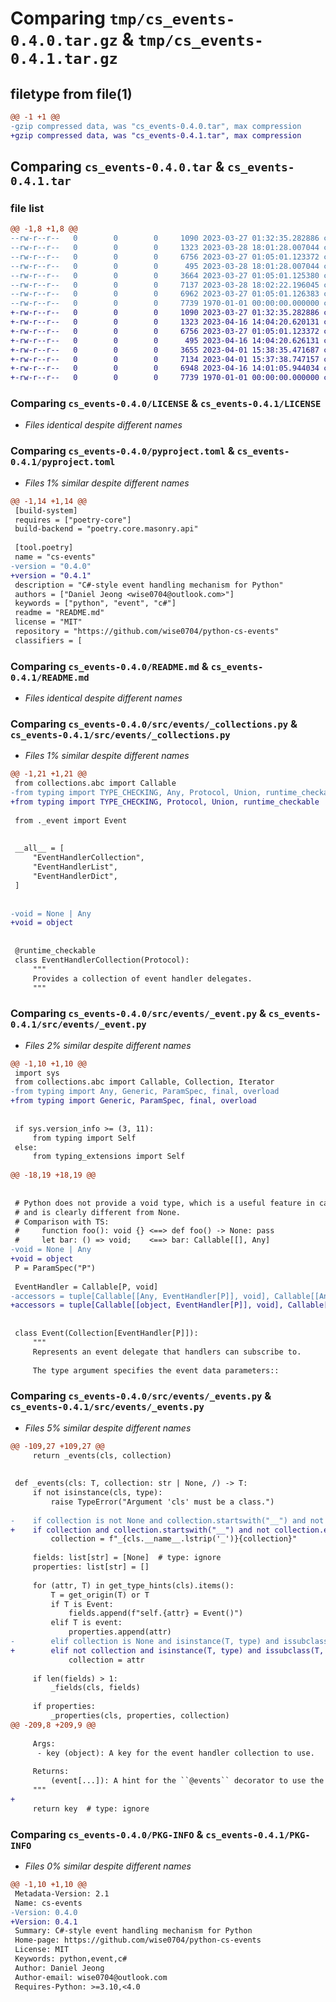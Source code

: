 # Comparing `tmp/cs_events-0.4.0.tar.gz` & `tmp/cs_events-0.4.1.tar.gz`

## filetype from file(1)

```diff
@@ -1 +1 @@
-gzip compressed data, was "cs_events-0.4.0.tar", max compression
+gzip compressed data, was "cs_events-0.4.1.tar", max compression
```

## Comparing `cs_events-0.4.0.tar` & `cs_events-0.4.1.tar`

### file list

```diff
@@ -1,8 +1,8 @@
--rw-r--r--   0        0        0     1090 2023-03-27 01:32:35.282886 cs_events-0.4.0/LICENSE
--rw-r--r--   0        0        0     1323 2023-03-28 18:01:28.007044 cs_events-0.4.0/pyproject.toml
--rw-r--r--   0        0        0     6756 2023-03-27 01:05:01.123372 cs_events-0.4.0/README.md
--rw-r--r--   0        0        0      495 2023-03-28 18:01:28.007044 cs_events-0.4.0/src/events/__init__.py
--rw-r--r--   0        0        0     3664 2023-03-27 01:05:01.125380 cs_events-0.4.0/src/events/_collections.py
--rw-r--r--   0        0        0     7137 2023-03-28 18:02:22.196045 cs_events-0.4.0/src/events/_event.py
--rw-r--r--   0        0        0     6962 2023-03-27 01:05:01.126383 cs_events-0.4.0/src/events/_events.py
--rw-r--r--   0        0        0     7739 1970-01-01 00:00:00.000000 cs_events-0.4.0/PKG-INFO
+-rw-r--r--   0        0        0     1090 2023-03-27 01:32:35.282886 cs_events-0.4.1/LICENSE
+-rw-r--r--   0        0        0     1323 2023-04-16 14:04:20.620131 cs_events-0.4.1/pyproject.toml
+-rw-r--r--   0        0        0     6756 2023-03-27 01:05:01.123372 cs_events-0.4.1/README.md
+-rw-r--r--   0        0        0      495 2023-04-16 14:04:20.626131 cs_events-0.4.1/src/events/__init__.py
+-rw-r--r--   0        0        0     3655 2023-04-01 15:38:35.471687 cs_events-0.4.1/src/events/_collections.py
+-rw-r--r--   0        0        0     7134 2023-04-01 15:37:38.747157 cs_events-0.4.1/src/events/_event.py
+-rw-r--r--   0        0        0     6948 2023-04-16 14:01:05.944034 cs_events-0.4.1/src/events/_events.py
+-rw-r--r--   0        0        0     7739 1970-01-01 00:00:00.000000 cs_events-0.4.1/PKG-INFO
```

### Comparing `cs_events-0.4.0/LICENSE` & `cs_events-0.4.1/LICENSE`

 * *Files identical despite different names*

### Comparing `cs_events-0.4.0/pyproject.toml` & `cs_events-0.4.1/pyproject.toml`

 * *Files 1% similar despite different names*

```diff
@@ -1,14 +1,14 @@
 [build-system]
 requires = ["poetry-core"]
 build-backend = "poetry.core.masonry.api"
 
 [tool.poetry]
 name = "cs-events"
-version = "0.4.0"
+version = "0.4.1"
 description = "C#-style event handling mechanism for Python"
 authors = ["Daniel Jeong <wise0704@outlook.com>"]
 keywords = ["python", "event", "c#"]
 readme = "README.md"
 license = "MIT"
 repository = "https://github.com/wise0704/python-cs-events"
 classifiers = [
```

### Comparing `cs_events-0.4.0/README.md` & `cs_events-0.4.1/README.md`

 * *Files identical despite different names*

### Comparing `cs_events-0.4.0/src/events/_collections.py` & `cs_events-0.4.1/src/events/_collections.py`

 * *Files 1% similar despite different names*

```diff
@@ -1,21 +1,21 @@
 from collections.abc import Callable
-from typing import TYPE_CHECKING, Any, Protocol, Union, runtime_checkable
+from typing import TYPE_CHECKING, Protocol, Union, runtime_checkable
 
 from ._event import Event
 
 
 __all__ = [
     "EventHandlerCollection",
     "EventHandlerList",
     "EventHandlerDict",
 ]
 
 
-void = None | Any
+void = object
 
 
 @runtime_checkable
 class EventHandlerCollection(Protocol):
     """
     Provides a collection of event handler delegates.
     """
```

### Comparing `cs_events-0.4.0/src/events/_event.py` & `cs_events-0.4.1/src/events/_event.py`

 * *Files 2% similar despite different names*

```diff
@@ -1,10 +1,10 @@
 import sys
 from collections.abc import Callable, Collection, Iterator
-from typing import Any, Generic, ParamSpec, final, overload
+from typing import Generic, ParamSpec, final, overload
 
 
 if sys.version_info >= (3, 11):
     from typing import Self
 else:
     from typing_extensions import Self
 
@@ -18,19 +18,19 @@
 
 
 # Python does not provide a void type, which is a useful feature in callbacks,
 # and is clearly different from None.
 # Comparison with TS:
 #     function foo(): void {} <==> def foo() -> None: pass
 #     let bar: () => void;    <==> bar: Callable[[], Any]
-void = None | Any
+void = object
 P = ParamSpec("P")
 
 EventHandler = Callable[P, void]
-accessors = tuple[Callable[[Any, EventHandler[P]], void], Callable[[Any, EventHandler[P]], void]]
+accessors = tuple[Callable[[object, EventHandler[P]], void], Callable[[object, EventHandler[P]], void]]
 
 
 class Event(Collection[EventHandler[P]]):
     """
     Represents an event delegate that handlers can subscribe to.
 
     The type argument specifies the event data parameters::
```

### Comparing `cs_events-0.4.0/src/events/_events.py` & `cs_events-0.4.1/src/events/_events.py`

 * *Files 5% similar despite different names*

```diff
@@ -109,27 +109,27 @@
     return _events(cls, collection)
 
 
 def _events(cls: T, collection: str | None, /) -> T:
     if not isinstance(cls, type):
         raise TypeError("Argument 'cls' must be a class.")
 
-    if collection is not None and collection.startswith("__") and not collection.endswith("__"):
+    if collection and collection.startswith("__") and not collection.endswith("__"):
         collection = f"_{cls.__name__.lstrip('_')}{collection}"
 
     fields: list[str] = [None]  # type: ignore
     properties: list[str] = []
 
     for (attr, T) in get_type_hints(cls).items():
         T = get_origin(T) or T
         if T is Event:
             fields.append(f"self.{attr} = Event()")
         elif T is event:
             properties.append(attr)
-        elif collection is None and isinstance(T, type) and issubclass(T, EventHandlerCollection):
+        elif not collection and isinstance(T, type) and issubclass(T, EventHandlerCollection):
             collection = attr
 
     if len(fields) > 1:
         _fields(cls, fields)
 
     if properties:
         _properties(cls, properties, collection)
@@ -209,8 +209,9 @@
 
     Args:
      - key (object): A key for the event handler collection to use.
 
     Returns:
         (event[...]): A hint for the ``@events`` decorator to use the specified key instead.
     """
+
     return key  # type: ignore
```

### Comparing `cs_events-0.4.0/PKG-INFO` & `cs_events-0.4.1/PKG-INFO`

 * *Files 0% similar despite different names*

```diff
@@ -1,10 +1,10 @@
 Metadata-Version: 2.1
 Name: cs-events
-Version: 0.4.0
+Version: 0.4.1
 Summary: C#-style event handling mechanism for Python
 Home-page: https://github.com/wise0704/python-cs-events
 License: MIT
 Keywords: python,event,c#
 Author: Daniel Jeong
 Author-email: wise0704@outlook.com
 Requires-Python: >=3.10,<4.0
```

